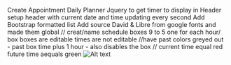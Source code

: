 Create Appointment Daily Planner
Jquery to get timer to display in Header
setup header with current date and time updating every second
Add Bootstrap formatted list 
Add source David & Libre from google fonts and made them global
// creat/name schedule boxes 9 to 5 one for each hour/ box 
boxes are editable
times are not editable
//have past colors greyed out - past box time plus 1 hour - also disables the box 
// current time equal red 
future time aequals green
![Alt text](//quiz_screen.png?raw=true "quizScreen")

